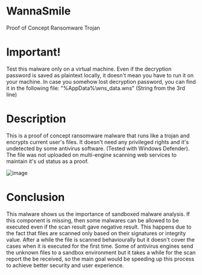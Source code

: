 # WannaSmile
  Proof of Concept Ransomware Trojan

# Important!
  Test this malware only on a virtual machine. Even if the decryption password is saved as plaintext locally, 
it doesn't mean you have to run it on your machine.
In case you somehow lost decryption password, you can find it in the following file:
"%AppData%\\wns_data.wns" (String from the 3rd line)

# Description
  This is a proof of concept ransomware malware that runs like a trojan and encrypts current user's files.
It doesn't need any privileged rights and it's undetected by some antivirus software. (Tested with Windows Defender).
The file was not uploaded on multi-engine scanning web services to maintain it's ud status as a proof.

![image](https://user-images.githubusercontent.com/25134231/111777743-5965b900-88bc-11eb-8b95-0533b842f091.png)

# Conclusion
  This malware shows us the importance of sandboxed malware analysis. If this component is missing, then some malwares
can be allowed to be executed even if the scan result gave negative result. This happens due to the fact that files are scanned only
based on their signatures or integrity value. After a while the file is scanned behaviourally but it doesn't cover the cases
when it is executed for the first time. Some of antivirus engines send the unknown files to a sandbox environment but it takes a while 
for the scan report the be received, so the main goal would be speeding up this process to achieve better security and user experience.
